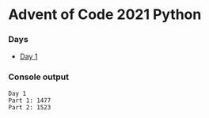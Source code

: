 # Advent of Code 2021 Python
### Days
* [Day 1](https://github.com/ukalto/AdventOfCode2021/tree/main/Day01)


### Console output
```
Day 1
Part 1: 1477
Part 2: 1523
```
